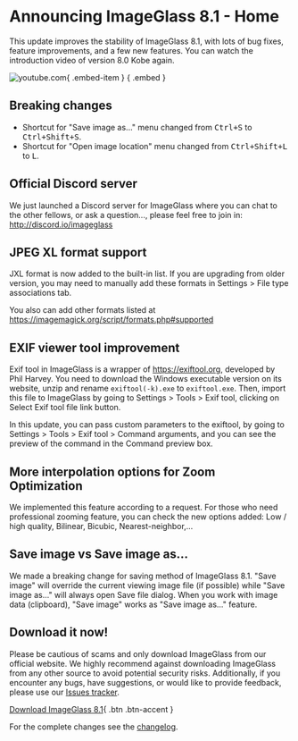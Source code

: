 # Announcing ImageGlass 8.1 - Home
This update improves the stability of ImageGlass 8.1, with lots of bug fixes, feature improvements, and a few new features. You can watch the introduction video of version 8.0 Kobe again.

![youtube.com](https://youtu.be/GujLgI4bpuU){ .embed-item } { .embed }

## Breaking changes
- Shortcut for "Save image as..." menu changed from <kbd>Ctrl+S</kbd> to <kbd>Ctrl+Shift+S</kbd>.
- Shortcut for "Open image location" menu changed from <kbd>Ctrl+Shift+L</kbd> to <kbd>L</kbd>.
 

## Official Discord server
We just launched a Discord server for ImageGlass where you can chat to the other fellows, or ask a question..., please feel free to join in: http://discord.io/imageglass


## JPEG XL format support
JXL format is now added to the built-in list. If you are upgrading from older version, you may need to manually add these formats in Settings > File type associations tab.

You also can add other formats listed at https://imagemagick.org/script/formats.php#supported


## EXIF viewer tool improvement
Exif tool in ImageGlass is a wrapper of https://exiftool.org, developed by Phil Harvey. You need to download the Windows executable version on its website, unzip and rename `exiftool(-k).exe` to `exiftool.exe`. Then, import this file to ImageGlass by going to Settings > Tools > Exif tool, clicking on Select Exif tool file link button.

In this update, you can pass custom parameters to the exiftool, by going to Settings > Tools > Exif tool > Command arguments, and you can see the preview of the command in the Command preview box.


## More interpolation options for Zoom Optimization
We implemented this feature according to a request. For those who need professional zooming feature, you can check the new options added: Low / high quality, Bilinear, Bicubic, Nearest-neighbor,...


## Save image vs Save image as...
We made a breaking change for saving method of ImageGlass 8.1. "Save image" will override the current viewing image file (if possible) while "Save image as..." will always open Save file dialog. When you work with image data (clipboard), "Save image" works as "Save image as..." feature.


## Download it now!
Please be cautious of scams and only download ImageGlass from our official website. We highly recommend against downloading ImageGlass from any other source to avoid potential security risks. Additionally, if you encounter any bugs, have suggestions, or would like to provide feedback, please use our [Issues tracker](https://github.com/d2phap/ImageGlass/issues).


[Download ImageGlass 8.1](https://imageglass.org/release/imageglass-8-1-4-18-home-31){ .btn .btn-accent }


For the complete changes see the [changelog](https://github.com/d2phap/ImageGlass/releases/tag/8.1.4.18).

